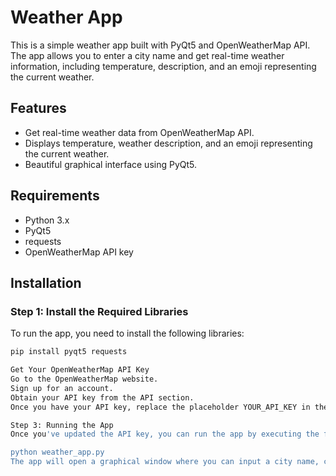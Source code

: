 # Weather App

This is a simple weather app built with PyQt5 and OpenWeatherMap API. The app allows you to enter a city name and get real-time weather information, including temperature, description, and an emoji representing the current weather.

## Features

- Get real-time weather data from OpenWeatherMap API.
- Displays temperature, weather description, and an emoji representing the current weather.
- Beautiful graphical interface using PyQt5.

## Requirements

- Python 3.x
- PyQt5
- requests
- OpenWeatherMap API key

## Installation

### Step 1: Install the Required Libraries

To run the app, you need to install the following libraries:

```bash
pip install pyqt5 requests

Get Your OpenWeatherMap API Key
Go to the OpenWeatherMap website.
Sign up for an account.
Obtain your API key from the API section.
Once you have your API key, replace the placeholder YOUR_API_KEY in the weather_app.py code with your actual API key.

Step 3: Running the App
Once you've updated the API key, you can run the app by executing the following command in your terminal or command prompt:

python weather_app.py
The app will open a graphical window where you can input a city name, click the "Get Weather" button, and see the weather details including temperature, description, and an emoji representing the current weather.

